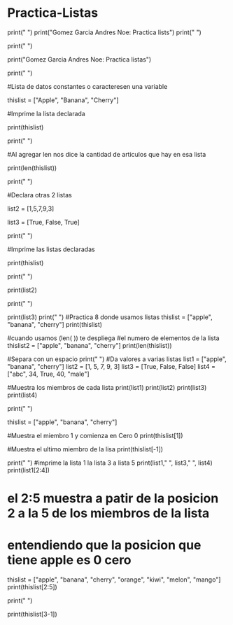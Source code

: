 # Practica-Listas

print(" ")
print("Gomez Garcia Andres Noe: Practica lists")
print(" ")

print(" ")

print("Gomez Garcia Andres Noe: Practica listas")

print(" ")

#Lista de datos constantes o caracteresen una variable

thislist = ["Apple", "Banana", "Cherry"]

#Imprime la lista declarada

print(thislist)

print(" ")

#Al agregar len nos dice la cantidad de articulos que hay en esa lista

print(len(thislist))

print(" ")

#Declara otras 2 listas

list2 = [1,5,7,9,3]

list3 = [True, False, True]

print(" ")

#Imprime las listas declaradas

print(thislist)

print(" ")

print(list2)

print(" ")

print(list3)
print(" ")
#Practica 8  donde usamos listas
thislist = ["apple", "banana", "cherry"]
print(thislist)

#cuando usamos (len( )) te despliega
#el numero de elementos de la lista
thislist2 = ["apple", "banana", "cherry"]
print(len(thislist))



#Separa con un espacio
print(" ")
#Da valores a varias listas
list1 = ["apple", "banana", "cherry"]
list2 = [1, 5, 7, 9, 3]
list3 = [True, False, False]
list4 = ["abc", 34, True, 40, "male"]

#Muestra los miembros de cada lista
print(list1)
print(list2)
print(list3)
print(list4)


print(" ")

thislist = ["apple", "banana", "cherry"]

#Muestra el miembro 1 y comienza en Cero 0
print(thislist[1])

#Muestra el ultimo miembro de la lisa
print(thislist[-1])

print(" ")
#imprime la lista 1 la lista 3 a lista 5
print(list1," ", list3," ", list4)
print(list1[2:4])


# el 2:5 muestra a patir de la posicion 2 a la 5 de los miembros de la lista
# entendiendo que la posicion que tiene apple es 0 cero

thislist = ["apple", "banana", "cherry", "orange", "kiwi", "melon", "mango"]
print(thislist[2:5])

print(" ")

print(thislist[3-1])








